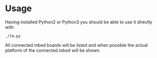 Usage
=========================================================
Having installed Python2 or Python3 you should be able to use it directly with

    ./lm.py

All connected mbed boards will be listed and when possible the
actual platform of the connected mbed will be shown.
